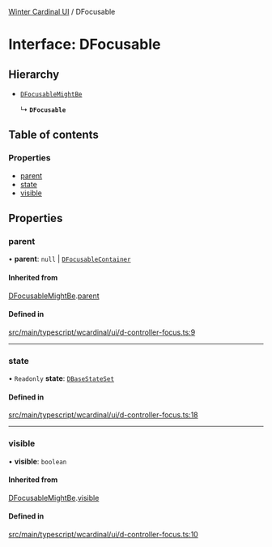 [Winter Cardinal UI](../README.md) / DFocusable

# Interface: DFocusable

## Hierarchy

- [`DFocusableMightBe`](DFocusableMightBe.md)

  ↳ **`DFocusable`**

## Table of contents

### Properties

- [parent](DFocusable.md#parent)
- [state](DFocusable.md#state)
- [visible](DFocusable.md#visible)

## Properties

### parent

• **parent**: ``null`` \| [`DFocusableContainer`](DFocusableContainer.md)

#### Inherited from

[DFocusableMightBe](DFocusableMightBe.md).[parent](DFocusableMightBe.md#parent)

#### Defined in

[src/main/typescript/wcardinal/ui/d-controller-focus.ts:9](https://github.com/winter-cardinal/winter-cardinal-ui/blob/v0.154.0/src/main/typescript/wcardinal/ui/d-controller-focus.ts#L9)

___

### state

• `Readonly` **state**: [`DBaseStateSet`](DBaseStateSet.md)

#### Defined in

[src/main/typescript/wcardinal/ui/d-controller-focus.ts:18](https://github.com/winter-cardinal/winter-cardinal-ui/blob/v0.154.0/src/main/typescript/wcardinal/ui/d-controller-focus.ts#L18)

___

### visible

• **visible**: `boolean`

#### Inherited from

[DFocusableMightBe](DFocusableMightBe.md).[visible](DFocusableMightBe.md#visible)

#### Defined in

[src/main/typescript/wcardinal/ui/d-controller-focus.ts:10](https://github.com/winter-cardinal/winter-cardinal-ui/blob/v0.154.0/src/main/typescript/wcardinal/ui/d-controller-focus.ts#L10)
